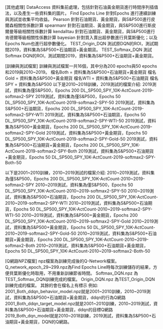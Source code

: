 [其他處理]
DataAccess 資料集前處理，包括針對石油黃金期貨進行時間序列插值法，以及產生一些資料集的圖片。
Find Epochs Line 針對Epochs 進行連續訓練與測試並收集平均收益。
Pearson 針對石油期貨、黃金期貨，與S&P500進行皮爾森相關性係數計算
spearmanr 針對石油期貨、黃金期貨，與S&P500進行斯皮爾曼等級相關性係數計算
kendalltau 針對石油期貨、黃金期貨，與S&P500進行肯德爾等級相關性係數計算
bayesian 針對買入賣出超參數進行貝葉斯優化；以及Epochs Num也進行超參數優化。
TEST_Origin_DQN 測試原DQN的ROI，測試期間2019，資料集為S&P500+石油期貨+黃金期貨。
TEST_Softmax_DQN 測試Softmax DQN的ROI，測試期間2019，資料集為S&P500+石油期貨+黃金期貨。

[訓練與測試檔案]
訓練與測試檔案一共16個，其中分為200 epochs與50 epochs 和2019與2010~2019。
檔名Both = 資料集為S&P500+石油期貨+黃金期貨
檔名Gold = 資料集為S&P500+黃金期貨
檔名WTI = 資料集為S&P500+石油期貨
檔名SPY = 資料集為S&P500
以下是2010~2018訓練，2019測試的檔案介紹:
2019測試，資料集為僅S&P500，Epochs 200 DL_SP500_SPY_10K-ActCount-2019-softmax2-SPY
2019測試，資料集為僅S&P500，Epochs 50 DL_SP500_SPY_10K-ActCount-2019-softmax2-SPY-50
2019測試，資料集為S&P500+石油期貨，Epochs 200 DL_SP500_SPY_10K-ActCount-2019-softmax2-SPY-WTI
2019測試，資料集為S&P500+石油期貨，Epochs 50 DL_SP500_SPY_10K-ActCount-2019-softmax2-SPY-WTI-50
2019測試，資料集為S&P500+黃金期貨，Epochs 200 DL_SP500_SPY_10K-ActCount-2019-softmax2-SPY-Gold
2019測試，資料集為S&P500+黃金期貨，Epochs 50 DL_SP500_SPY_10K-ActCount-2019-softmax2-SPY-Gold-50
2019測試，資料集為S&P500+石油期貨+黃金期貨，Epochs 200 DL_SP500_SPY_10K-ActCount-2019-softmax2-SPY-Both
2019測試，資料集為S&P500+石油期貨+黃金期貨，Epochs 50 DL_SP500_SPY_10K-ActCount-2019-softmax2-SPY-Both-50

以下是2001~2010訓練，2010~2019測試的檔案介紹:
2010~2019測試，資料集為僅S&P500，Epochs 200 DL_SP500_SPY_10K-ActCount-2010~2019-softmax2-SPY
2010~2019測試，資料集為僅S&P500，Epochs 50 DL_SP500_SPY_10K-ActCount-2010~2019-softmax2-SPY-50
2010~2019測試，資料集為S&P500+石油期貨，Epochs 200 DL_SP500_SPY_10K-ActCount-2010~2019-softmax2-SPY-WTI
2010~2019測試，資料集為S&P500+石油期貨，Epochs 50 DL_SP500_SPY_10K-ActCount-2010~2019-softmax2-SPY-WTI-50
2010~2019測試，資料集為S&P500+黃金期貨，Epochs 200 DL_SP500_SPY_10K-ActCount-2010~2019-softmax2-SPY-Gold
2010~2019測試，資料集為S&P500+黃金期貨，Epochs 50 DL_SP500_SPY_10K-ActCount-2010~2019-softmax2-SPY-Gold-50
2010~2019測試，資料集為S&P500+石油期貨+黃金期貨，Epochs 200 DL_SP500_SPY_10K-ActCount-2010~2019-softmax2-Both
2010~2019測試，資料集為S&P500+石油期貨+黃金期貨，Epochs 50 DL_SP500_SPY_10K-ActCount-2010~2019-softmax2-Both-50

[Q網路NPZ檔案]
npz檔案為訓練完成後的Q-Network檔案。
Q_network_epoch_29~299.npz為Find Epochs Line時每次訓練儲存的結果，方便貝葉斯優化時取用，不用重新訓練節省時間。
Softmax_DQN.npz 為TEST_Softmax_DQN訓練完成的檔案。
Origin_DQN.npz 為TEST_Origin_DQN訓練完成的檔案。
其餘的會在檔名上有標示
例如:
2001_Both_ddqn_behavior_model.npz就是2001~2010訓練，2010~2019測試，資料集為S&P500+石油期貨+黃金期貨，ddqn的行為Q網路
2001_Both_ddqn_target_model.npz就是2001~2010訓練，2010~2019測試，資料集為S&P500+石油期貨+黃金期貨，ddqn的目標Q網路
2019_Both_dqn_model就是2010~2018訓練，2019測試，資料集為S&P500+石油期貨+黃金期貨，DQN的Q網路。
